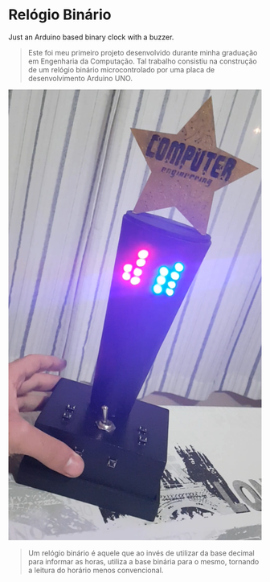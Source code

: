 # Relógio Binário
Just an Arduino based binary clock with a buzzer.

> Este foi meu primeiro projeto desenvolvido durante minha graduação em Engenharia da Computação. Tal trabalho consistiu na construção de um relógio binário microcontrolado por uma placa de desenvolvimento Arduino UNO.

<img src="projeto-concluido-foto.png" alt="Projeto finalizado.">

> Um relógio binário é aquele que ao invés de utilizar da base decimal para informar as horas, utiliza a base binária para o mesmo, tornando a leitura do horário menos convencional.
